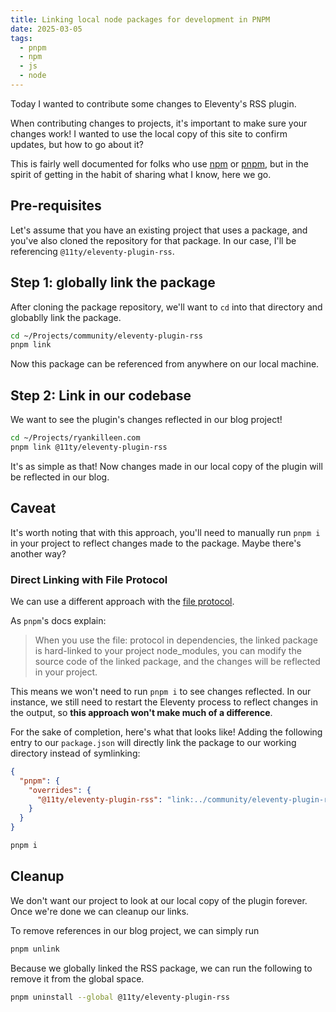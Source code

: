 ```yaml
---
title: Linking local node packages for development in PNPM
date: 2025-03-05
tags: 
  - pnpm
  - npm
  - js
  - node
---
```


Today I wanted to contribute some changes to Eleventy's RSS plugin.

When contributing changes to projects, it's important to make sure your changes work! I wanted to use the local copy of this site to confirm updates, but how to go about it?

This is fairly well documented for folks who use [npm](https://docs.npmjs.com/cli/v9/commands/npm-link?v=true) or [pnpm](https://pnpm.io/cli/link), but in the spirit of getting in the habit of sharing what I know, here we go.

## Pre-requisites

Let's assume that you have an existing project that uses a package, and you've also cloned the repository for that package. In our case, I'll be referencing `@11ty/eleventy-plugin-rss`.

## Step 1: globally link the package

After cloning the package repository, we'll want to `cd` into that directory and globablly link the package.

```bash
cd ~/Projects/community/eleventy-plugin-rss
pnpm link
```

Now this package can be referenced from anywhere on our local machine.

## Step 2: Link in our codebase

We want to see the plugin's changes reflected in our blog project!

```bash
cd ~/Projects/ryankilleen.com
pnpm link @11ty/eleventy-plugin-rss
```

It's as simple as that! Now changes made in our local copy of the plugin will be reflected in our blog.

## Caveat

It's worth noting that with this approach, you'll need to manually run `pnpm i` in your project to reflect changes made to the package. Maybe there's another way?

### Direct Linking with File Protocol

We can use a different approach with the [file protocol](https://pnpm.io/cli/link#whats-the-difference-between-pnpm-link-and-using-the-file-protocol).

As `pnpm`'s docs explain:

> When you use the file: protocol in dependencies, the linked package is hard-linked to your project node_modules, you can modify the source code of the linked package, and the changes will be reflected in your project.

This means we won't need to run `pnpm i` to see changes reflected. In our instance, we still need to restart the Eleventy process to reflect changes in the output, so **this approach won't make much of a difference**.

For the sake of completion, here's what that looks like! Adding the following entry to our `package.json` will directly link the package to our working directory instead of symlinking:

```json
{
  "pnpm": {
    "overrides": {
      "@11ty/eleventy-plugin-rss": "link:../community/eleventy-plugin-rss"
    }
  }
}
```

```bash
pnpm i
```

## Cleanup

We don't want our project to look at our local copy of the plugin forever. Once we're done we can cleanup our links.

To remove references in our blog project, we can simply run

```bash
pnpm unlink
```

Because we globally linked the RSS package, we can run the following to remove it from the global space.

```bash
pnpm uninstall --global @11ty/eleventy-plugin-rss
```

